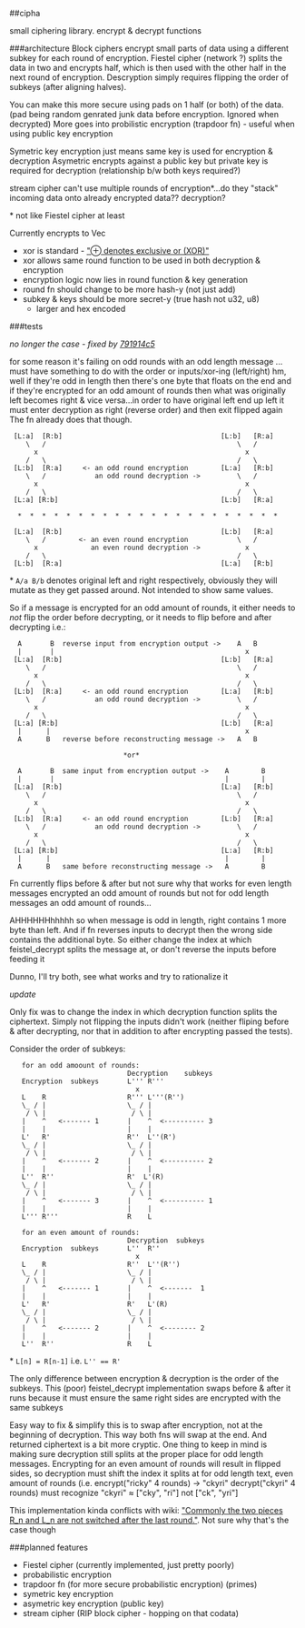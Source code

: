 ##cipha

small ciphering library. encrypt & decrypt functions

###architecture
Block ciphers encrypt small parts of data using a different subkey for each
round of encryption. Fiestel cipher (network ?) splits the data in two and
encrypts half, which is then used with the other half in the next round of
encryption. Descryption simply requires flipping the order of subkeys (after
aligning halves).

You can make this more secure using pads on 1 half (or both) of the data.
(pad being random genrated junk data before encryption. Ignored when decrypted)
More goes into probilistic encryption (trapdoor fn) - useful when using public
key encryption

Symetric key encryption just means same key is used for encryption & decryption
Asymetric encrypts against a public key but private key is required for
decryption (relationship b/w both keys required?)

stream cipher can't use multiple rounds of encryption\*...do they "stack"
incoming data onto already encrypted data?? decryption?

\* not like Fiestel cipher at least

Currently encrypts to Vec<u32>
- xor is standard - ["⊕ denotes exclusive or (XOR)"](http://en.wikipedia.org/wiki/Hash-based_message_authentication_code#Definition_.28from_RFC_2104.29)
- xor allows same round function to be used in both decryption & encryption
- encryption logic now lies in round function & key generation
- round fn should change to be more hash-y (not just add)
- subkey & keys should be more secret-y (true hash not u32, u8)
  - larger and hex encoded

###tests

*no longer the case - fixed by [791914c5](https://github.com/kayellpeee/cipha/commit/791914c5e5b4c400587e384603e15d5b5e1e0aa7)*

for some reason it's failing on odd rounds with an odd length message
... must have something to do with the order or inputs/xor-ing (left/right)
hm, well if they're odd in length then there's one byte that floats on the end
and if they're encrypted for an odd amount of rounds then what was originally
left becomes right & vice versa...in order to have original left end up left it
must enter decryption as right (reverse order) and then exit flipped again
The fn already does that though.
```
 [L:a]  [R:b]                                       [L:b]   [R:a]
    \   /                                               \   /
      x                                                   x
    /   \                                               /   \
 [L:b]  [R:a]     <- an odd round encryption        [L:a]   [R:b]
    \   /            an odd round decryption ->         \   /
      x                                                   x
    /   \                                               /   \
 [L:a] [R:b]                                        [L:b]   [R:a]

  *  *  *  *  *  *  *  *  *  *  *  *  *  *  *  *  *  *  *  *  *  *

 [L:a]  [R:b]                                       [L:b]   [R:a]
    \   /        <- an even round encryption            \   /
      x             an even round decryption ->           x
    /   \                                               /   \
 [L:b]  [R:a]                                       [L:a]   [R:b]
```
\* `A/a B/b` denotes original left and right respectively, obviously they will
mutate as they get passed around. Not intended to show same values.

So if a message is encrypted for an odd amount of rounds, it either needs to
*not* flip the order before decrypting, or it needs to flip before and after
decrypting i.e.:
```
  A       B  reverse input from encryption output ->    A   B
  |       |                                               x
 [L:a]  [R:b]                                       [L:b]   [R:a]
    \   /                                               \   /
      x                                                   x
    /   \                                               /   \
 [L:b]  [R:a]     <- an odd round encryption        [L:a]   [R:b]
    \   /            an odd round decryption ->         \   /
      x                                                   x
    /   \                                               /   \
 [L:a] [R:b]                                        [L:b]   [R:a]
  |      |                                                x
  A      B   reverse before reconstructing message ->   A   B

                            *or*

  A       B  same input from encryption output ->    A        B
  |       |                                          |        |
 [L:a]  [R:b]                                       [L:a]   [R:b]
    \   /                                               \   /
      x                                                   x 
    /   \                                               /   \
 [L:b]  [R:a]     <- an odd round encryption        [L:b]   [R:a]
    \   /            an odd round decryption ->         \   /
      x                                                   x
    /   \                                               /   \
 [L:a] [R:b]                                        [L:a]   [R:b]
  |      |                                           |        |
  A      B   same before reconstructing message ->   A        B
```
Fn currently flips before & after but not sure why that works for even length
messages encrypted an odd amount of rounds but not for odd length messages an
odd amount of rounds...

AHHHHHHhhhhh so when message is odd in length, right contains 1 more byte than
left. And if fn reverses inputs to decrypt then the wrong side contains the
additional byte. So either change the index at which feistel_decrypt splits the
message at, or don't reverse the inputs before feeding it


Dunno, I'll try both, see what works and try to rationalize it

*update*

Only fix was to change the index in which decryption function splits the
ciphertext. Simply not flipping the inputs didn't work (neither fliping before &
after decrypting, nor that in addition to after encrypting passed the tests).

Consider the order of subkeys:
```
   for an odd amoount of rounds:
                             Decryption    subkeys
   Encryption  subkeys       L''' R'''
                               x
   L    R                    R''' L'''(R'')
   \_ / |                    \_ / |
    / \ |                     / \ |
   |    ^   <------- 1       |    ^  <---------- 3
   |    |                    |    |
   L'   R'                   R''  L''(R')
   \_ / |                    \_ / |
    / \ |                     / \ |
   |    ^   <------- 2       |    ^  <---------- 2
   |    |                    |    |
   L''  R''                  R'  L'(R)
   \_ / |                    \_ / |
    / \ |                     / \ |
   |    ^   <------- 3       |    ^  <---------- 1
   |    |                    |    |
   L''' R'''                 R    L

   for an even amount of rounds:
                             Decryption  subkeys
   Encryption  subkeys       L''  R''
                               x
   L    R                    R''  L''(R'')
   \_ / |                    \_ / |
    / \ |                     / \ |
   |    ^   <------- 1       |    ^  <-------  1
   |    |                    |    |
   L'   R'                   R'   L'(R)
   \_ / |                    \_ / |
    / \ |                     / \ |
   |    ^   <------- 2       |    ^  <-------- 2
   |    |                    |    |
   L''  R''                  R    L
```
\* `L[n] = R[n-1]` i.e. `L'' == R'`

The only difference between encryption & decryption is the order of the subkeys.
This (poor) feistel_decrypt implementation swaps before & after it runs because
it must ensure the same right sides are encrypted with the same subkeys

Easy way to fix & simplify this is to swap after encryption, not at the
beginning of decryption. This way both fns will swap at the end. And returned
ciphertext is a bit more cryptic. One thing to keep in mind is making sure
decryption still splits at the proper place for odd length messages. Encrypting
for an even amount of rounds will result in flipped sides, so decryption must
shift the index it splits at for odd length text, even amount of rounds (i.e.
encrypt("ricky" 4 rounds) -> "ckyri" decrypt("ckyri" 4 rounds) must recognize
"ckyri" ≈ ["cky", "ri"] not ["ck", "yri"]

This implementation kinda conflicts with wiki: ["Commonly the two pieces R_n and
L_n are not switched after the last round."](http://simple.wikipedia.org/wiki/Feistel_cipher).
Not sure why that's the case though

###planned features

- Fiestel cipher (currently implemented, just pretty poorly)
- probabilistic encryption
- trapdoor fn (for more secure probabilistic encryption) (primes)
- symetric key encryption
- asymetric key encryption (public key)
- stream cipher (RIP block cipher - hopping on that codata)
